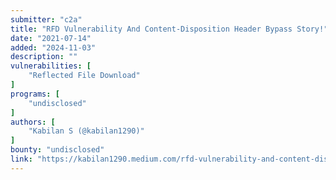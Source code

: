 ```yaml
---
submitter: "c2a"
title: "RFD Vulnerability And Content-Disposition Header Bypass Story!"
date: "2021-07-14"
added: "2024-11-03"
description: ""
vulnerabilities: [
    "Reflected File Download"
]
programs: [
    "undisclosed"
]
authors: [
    "Kabilan S (@kabilan1290)"
]
bounty: "undisclosed"
link: "https://kabilan1290.medium.com/rfd-vulnerability-and-content-disposition-header-bypass-story-f8f962f54c7d"
---
```




